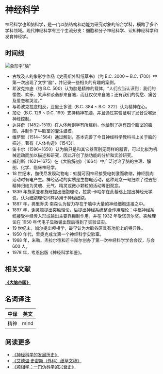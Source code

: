 # 神经科学



神经科学也即脑科学，是一门以脑结构和功能为研究对象的综合学科，横跨了多个学科领域。现代神经科学有三个主流分支：细胞和分子神经科学、认知神经科学和发育神经学。

## 时间线

![象形字“脑”](https://mgear-image.oss-cn-shanghai.aliyuncs.com/image/other/20211208004256.png?w=30)

* 古埃及人的象形字作品《史密斯外科纸草书》（约 B.C. 3000 ~ B.C. 1700）中第一次出现了文字“脑”，并记录一些相关的有趣的案例。
* 希波克拉底（约 B.C. 500）认为脑是精神的载体，“人们应当认识到：我们的愉悦、欢乐、笑声和谈谐都来自脑，而且仅仅来自脑；还有我们的忧愁、痛苦及爱恋和哭泣。”
* 与希波克拉底相反，亚里士多德（B.C. 384 ~ B.C. 322）认为精神在心。
* 加仑（B.C. 129 ~ D.C. 199）支持精神在脑，并且通过实验证明了发音受喉返神经控制。
* 达芬奇（1452~1519）在人体解剖学有所建树，他绘制了拥有四个脑室的脑图，并制作了牛脑室的灌注蜡模。
* 维萨里（1514~1564）通过解剖，基本完善了今日神经科学教科书上关于脑的描述。著有《人体构造》（1543）。
* 笛卡尔（1596~1650）认为脑只是和其它器官别无两样的器官，可以比拟为机械运动而加以描述和研究，因此开创了脑功能的分析和实验研究。
* 威利斯（1621~1675）在《大脑解剖》（1664）中广泛讨论了脑的生理、解剖、化学、临床神经学。
* 18 世纪末，伽伐尼发现动物电：蛙腿可因神经接受电刺激而收缩，神经肌肉活动时有电产生。神经活动的实质是生物电活动，这种观念一句扫除了过去把精神归结为灵魂、元气、精灵或微小颗粒的活动等旧观念。
* 1839 年施莱登和施旺提出细胞理论，拉蒙-卡哈尔在此基础上提出神经元学说，认为细胞理论同样适用于神经细胞。
* 1887 年，弗里乔夫·南森认为智力存在于脑中大量的神经细胞连接之中。
* 1897 年，谢灵顿提出突触理论，后提出神经系统整合作用理论：中枢神经系统接受神经传入形成输出主要靠抑制作用，并在 1932 年受诺贝尔奖。突触理论在 1950 年代电子显微镜出现后得到了实验证实。
* 19 世纪末，加尔提出颅相学，最早认为大脑各区具有功能上的特异性。
* 1950 年代，里奥克成立第一个神经科学实验室。
* 1968 年，米勒、杰拉尔德和芒卡斯尔创办了第一次神经科学学会会议，与会 600 人。
* 1978 年，考恩出版《神经科学年鉴》。

## 相关文献

#### [《大脑帝国》](/_books/9787508692876.html)

## 名词译注

| 中译 | 英文 |
| ---- | ---- |
| 精神 | mind |

## 阅读更多

* [《神经科学的发展历史》](https://xueshu.baidu.com/usercenter/paper/show?paperid=13cd1e266dc30588916159be12586884&site=xueshu_se)
* [《艾德温·史密斯（外科）纸草文稿》](https://zhuanlan.zhihu.com/p/20420048)
* [《颅相学：一门伪科学的兴衰史》](https://baijiahao.baidu.com/s?id=1664289015456647938)
